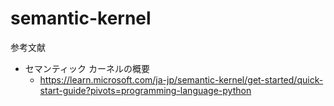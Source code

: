 # semantic-kernel
参考文献
- セマンティック カーネルの概要
    - https://learn.microsoft.com/ja-jp/semantic-kernel/get-started/quick-start-guide?pivots=programming-language-python